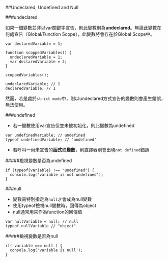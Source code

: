 ##Undeclared, Undefined and Null

###undeclared

如果一個變數並非以var關鍵字宣告，則此變數則為**undeclared**。無論此變數在何處宣告（Global/Function Scope），此變數將會存在於Global Scope中。

```
var declaredVariable = 1;

function scoppedVariables() {
  undeclaredVariable = 1;
  var declaredVariable = 2;
}

scoppedVariables();

undeclaredVariable; // 1
declaredVariable; // 1
```

然而，若是處於`strict mode`中，則以undeclared方式宣告的變數則會產生錯誤，無法使用。

###undefined

- 若一變數使用var宣告但並未被初始化，則此變數為undefined

```
var undefinedVariable; // undefined
typeof undefinedVariable; // "undefined"
```

- 若呼叫一尚未宣告的**函式**或**變數**，則直譯器則會出現`not defined`錯誤

#####檢視變數是否為undefined
```
if (typeof(variable) !== "undefined") {
  console.log('variable is not undefined');
}
```

###null

- 變數需特別指定為`null`才會成為null變數
- 使用typeof檢視null變數時，回傳為object
- null通常用來作為function的回傳值

```
var nullVariable = null; // null
typeof nullVariable // "object"
```

#####檢視變數是否為null
```
if( variable === null ) {
  console.log('variable is null');
}
```